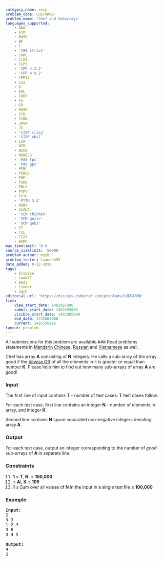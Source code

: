 ```yaml
---
category_name: easy
problem_code: CHEFARRB
problem_name: 'Chef and Subarrays'
languages_supported:
    - ADA
    - ASM
    - BASH
    - BF
    - C
    - 'C99 strict'
    - CAML
    - CLOJ
    - CLPS
    - 'CPP 4.3.2'
    - 'CPP 4.9.2'
    - CPP14
    - CS2
    - D
    - ERL
    - FORT
    - FS
    - GO
    - HASK
    - ICK
    - ICON
    - JAVA
    - JS
    - 'LISP clisp'
    - 'LISP sbcl'
    - LUA
    - NEM
    - NICE
    - NODEJS
    - 'PAS fpc'
    - 'PAS gpc'
    - PERL
    - PERL6
    - PHP
    - PIKE
    - PRLG
    - PYPY
    - PYTH
    - 'PYTH 3.4'
    - RUBY
    - SCALA
    - 'SCM chicken'
    - 'SCM guile'
    - 'SCM qobi'
    - ST
    - TCL
    - TEXT
    - WSPC
max_timelimit: '0.5'
source_sizelimit: '50000'
problem_author: mgch
problem_tester: tuananh93
date_added: 9-12-2016
tags:
    - bitwise
    - cook77
    - easy
    - linear
    - mgch
editorial_url: 'https://discuss.codechef.com/problems/CHEFARRB'
time:
    view_start_date: 1482085800
    submit_start_date: 1482085800
    visible_start_date: 1482085800
    end_date: 1735669800
    current: 1493558116
layout: problem
---
```

All submissions for this problem are available.###  Read problems statements in [Mandarin Chinese](http://www.codechef.com/download/translated/COOK77/mandarin/CHEFARRB.pdf), [Russian](http://www.codechef.com/download/translated/COOK77/russian/CHEFARRB.pdf) and [Vietnamese](http://www.codechef.com/download/translated/COOK77/vietnamese/CHEFARRB.pdf) as well.

Chef has array **A** consisting of **N** integers. He calls a sub-array of the array _good_ if the [bitwise OR](https://en.wikipedia.org/wiki/Bitwise_operation#OR) of all the elements in it is greater or equal than number **K**. Please help him to find out how many sub-arrays of array **A** are _good_!

### Input

The first line of input contains **T** - number of test cases. **T** test cases follow.

For each test case, first line contains an integer **N** - number of elements in array, and integer **K**.

Second line contains **N** space separated non-negative integers denoting array **A**.

### Output

For each test case, output an integer corresponding to the number of _good_ sub-arrays of **A** in separate line.

### Constraints

11. **1** ≤ **T**, **N**, ≤ **100,000**
12. ≤ **A**i, **K** ≤ **109**
13. **1** ≤ Sum over all values of **N** in the input in a single test file ≤ **100,000**
### Example

<pre><b>Input:</b>
2
3 3
1 2 3
3 6
3 4 5

<b>Output:</b>
4
2

</pre>